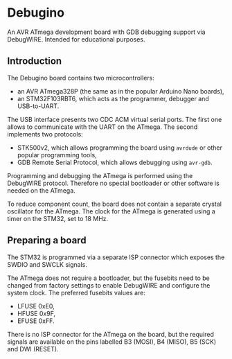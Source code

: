 # Debugino

An AVR ATmega development board with GDB debugging support via DebugWIRE.
Intended for educational purposes.

## Introduction

The Debugino board contains two microcontrollers:

 * an AVR ATmega328P (the same as in the popular Arduino Nano boards),
 * an STM32F103RBT6, which acts as the programmer, debugger and USB-to-UART.

The USB interface presents two CDC ACM virtual serial ports.
The first one allows to communicate with the UART on the ATmega.
The second implements two protocols:

* STK500v2, which allows programming the board using `avrdude` or other popular programming tools,
* GDB Remote Serial Protocol, which allows debugging using `avr-gdb`.

Programming and debugging the ATmega is performed using the DebugWIRE protocol.
Therefore no special bootloader or other software is needed on the ATmega.

To reduce component count, the board does not contain a separate crystal oscillator for the ATmega.
The clock for the ATmega is generated using a timer on the STM32, set to 18 MHz.

## Preparing a board

The STM32 is programmed via a separate ISP connector which exposes the SWDIO and SWCLK signals.

The ATmega does not require a bootloader, but the fusebits need to be changed from factory settings to enable DebugWIRE and configure the system clock.
The preferred fusebits values are:

* LFUSE 0xE0,
* HFUSE 0x9F,
* EFUSE 0xFF.

There is no ISP connector for the ATmega on the board, but the required signals are available on the pins labelled B3 (MOSI), B4 (MISO), B5 (SCK) and DWI (RESET).
